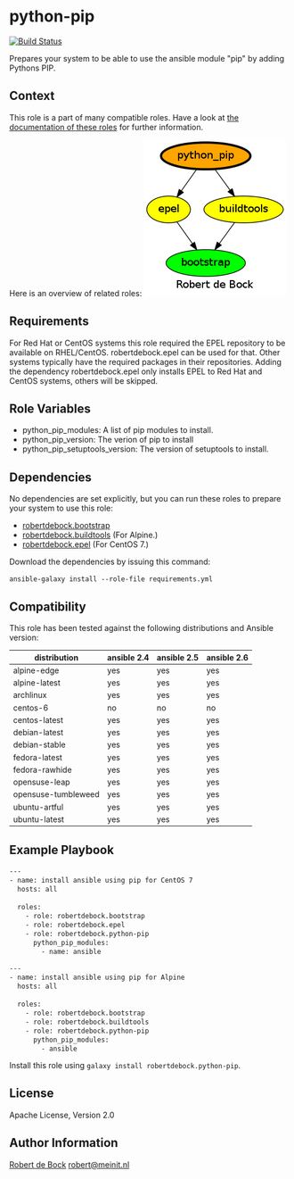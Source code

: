 python-pip
=========

[![Build Status](https://travis-ci.org/robertdebock/ansible-role-python-pip.svg?branch=master)](https://travis-ci.org/robertdebock/ansible-role-python-pip)

Prepares your system to be able to use the ansible module "pip" by adding Pythons PIP.

Context
--------
This role is a part of many compatible roles. Have a look at [the documentation of these roles](https://robertdebock.nl/) for further information.

Here is an overview of related roles:
![dependencies](https://raw.githubusercontent.com/robertdebock/drawings/artifacts/python-pip.png "Dependency")

Requirements
------------

For Red Hat or CentOS systems this role required the EPEL repository to be available on RHEL/CentOS. robertdebock.epel can be used for that.
Other systems typically have the required packages in their repositories.
Adding the dependency robertdebock.epel only installs EPEL to Red Hat and CentOS systems, others will be skipped.

Role Variables
--------------

- python_pip_modules: A list of pip modules to install.
- python_pip_version: The verion of pip to install
- python_pip_setuptools_version: The version of setuptools to install.

Dependencies
------------

No dependencies are set explicitly, but you can run these roles to prepare your system to use this role:

- [robertdebock.bootstrap](https://galaxy.ansible.com/robertdebock/bootstrap)
- [robertdebock.buildtools](https://galaxy.ansible.com/robertdebock/buildtools) (For Alpine.)
- [robertdebock.epel](https://galaxy.ansible.com/robertdebock/epel) (For CentOS 7.)

Download the dependencies by issuing this command:

```
ansible-galaxy install --role-file requirements.yml
```

Compatibility
-------------

This role has been tested against the following distributions and Ansible version:

|distribution|ansible 2.4|ansible 2.5|ansible 2.6|
|------------|-----------|-----------|-----------|
|alpine-edge|yes|yes|yes|
|alpine-latest|yes|yes|yes|
|archlinux|yes|yes|yes|
|centos-6|no|no|no|
|centos-latest|yes|yes|yes|
|debian-latest|yes|yes|yes|
|debian-stable|yes|yes|yes|
|fedora-latest|yes|yes|yes|
|fedora-rawhide|yes|yes|yes|
|opensuse-leap|yes|yes|yes|
|opensuse-tumbleweed|yes|yes|yes|
|ubuntu-artful|yes|yes|yes|
|ubuntu-latest|yes|yes|yes|

Example Playbook
----------------

```
---
- name: install ansible using pip for CentOS 7
  hosts: all

  roles:
    - role: robertdebock.bootstrap
    - role: robertdebock.epel
    - role: robertdebock.python-pip
      python_pip_modules:
        - name: ansible
```

```
---
- name: install ansible using pip for Alpine
  hosts: all

  roles:
    - role: robertdebock.bootstrap
    - role: robertdebock.buildtools
    - role: robertdebock.python-pip
      python_pip_modules:
        - ansible
```

Install this role using `galaxy install robertdebock.python-pip`.

License
-------

Apache License, Version 2.0

Author Information
------------------

[Robert de Bock](https://robertdebock.nl/) <robert@meinit.nl>
